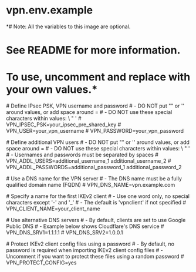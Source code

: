 # vpn.env.example

\*# Note: All the variables to this image are optional.
# See README for more information.
# To use, uncomment and replace with your own values.\*

\# Define IPsec PSK, VPN username and password
\# - DO NOT put "" or '' around values, or add space around =
\# - DO NOT use these special characters within values: \ " '
\# VPN_IPSEC_PSK=your_ipsec_pre_shared_key
\# VPN_USER=your_vpn_username
\# VPN_PASSWORD=your_vpn_password

\# Define additional VPN users
\# - DO NOT put "" or '' around values, or add space around =
\# - DO NOT use these special characters within values: \ " '
\# - Usernames and passwords must be separated by spaces
\# VPN_ADDL_USERS=additional_username_1 additional_username_2
\# VPN_ADDL_PASSWORDS=additional_password_1 additional_password_2

\# Use a DNS name for the VPN server
\# - The DNS name must be a fully qualified domain name (FQDN)
\# VPN_DNS_NAME=vpn.example.com

\# Specify a name for the first IKEv2 client
\# - Use one word only, no special characters except '-' and '_'
\# - The default is 'vpnclient' if not specified
\# VPN_CLIENT_NAME=your_client_name

\# Use alternative DNS servers
\# - By default, clients are set to use Google Public DNS
\# - Example below shows Cloudflare's DNS service
\# VPN_DNS_SRV1=1.1.1.1
\# VPN_DNS_SRV2=1.0.0.1

\# Protect IKEv2 client config files using a password
\# - By default, no password is required when importing IKEv2 client config files
\# - Uncomment if you want to protect these files using a random password
\# VPN_PROTECT_CONFIG=yes
